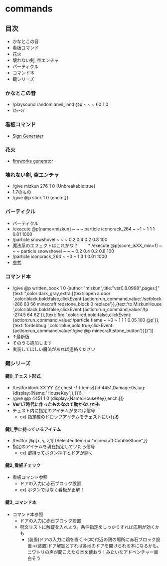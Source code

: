 # commands
## 目次
* かなとこの音
* 看板コマンド
* 花火
* 壊れない剣, 空エンチャ
* パーティクル
* コマンド本
* 鍵シリーズ

### かなとこの音
* /playsound random.anvil_land @p ~ ~ ~ 60 1.0
* \ｶｯｰﾝ/

### 看板コマンド
* [Sign Generater](https://minecraftcommand.science/command-sign-generator)

### 花火
* [fireworks generator](http://www.minecraftupdates.com/fireworks)

### 壊れない剣, 空エンチャ
* /give mizkun 276 1 0 {Unbreakable:true}
* 1.7のもの
* /give @p stick 1 0 {ench:[]}

### パーティクル
* パーティクル
* /execute @p[name=mizkun] ~ ~ ~  particle iconcrack_264 ~ ~1 ~ 1 1 1 0.01 1000
* /particle snowshovel ~ ~ ~ 0.2 0.4 0.2 0.8 100
* 魔法系のエフェクトはこれかな？
　　* /execute @p[score_isXX_min=1] ~ ~ ~  particle snowshovel ~ ~ ~ 0.2 0.4 0.2 0.8 100
* /particle iconcrack_264 ~ ~3 ~ 1 3 1 0.01 1000
* [参考](http://www61.atwiki.jp/mccmd/pages/58.html)

### コマンド本
* /give @p written_book 1 0 {author:"mizkun",title:"ver0.8.0998",pages:["{text:'',color:dark_gray,extra:[{text:'open a door             ',color:black,bold:false,clickEvent:{action:run_command,value:'/setblock -286 63 56 minecraft:redstone_block 0 replace'}},{text:'to MizkunHouse          ',color:black,bold:false,clickEvent:{action:run_command,value:'/tp -274.5 64 62'}},{text:'fire                        ',color:red,bold:false,clickEvent:{action:run_command,value:'/particle flame ~ ~0 ~ 1 1 1 0.05 100 @p'}},{text:'fordebbug                ',color:blue,bold:true,clickEvent:{action:run_command,value:'/give @p minecraft:stone_button'}}]}"]}
* ↑最新版
* そのうち追加します
* 実装してほしい魔法があれば連絡ください



### 鍵シリーズ
#### 鍵0_チェスト形式
* /testforblock XX YY ZZ chest -1 {Items:[{id:4451,Damage:0s,tag:{display:{Name:"HouseKey",},}}]}
* /give @p 4451 1 0 {display:{Name:HouseKey},ench:[]}
* **Ver1.7時代に作ったものなので動かないかも**
* チェスト内に指定のアイテムがあれば信号
  * ex) 指定敵のドロップアイテムをチェストにいれる

#### 鍵1_手に持っているアイテム
* /testfor @p[x, y, z,1] {SelectedItem:{id:"minecraft:CobbleStone",}}
* 指定のアイテムを現在指定していたら信号
  * ex) 鍵持ってボタン押すとドアが開く
  
#### 鍵2_看板チェック
* 看板コマンド参照
  * ドアの入力に赤石ブロック設置
  * ex) ボタンではなく看板が正解！
  
#### 鍵3_コマンド本
* コマンド本参照
  * ドアの入力に赤石ブロック設置
  * 呪文リストに解錠を入れよう。条件指定をしっかりすれば応用が効くかも
    * (装置)ドアの入力に鶏を置く→(本)付近の鶏の場所に赤石ブロック設置→(装置)ドア解錠とすれば各地のドアを開けられる本になるかも。ニワトリの声が聞こえたら本を使おう！みたいなアドベンチャー面白そう
 